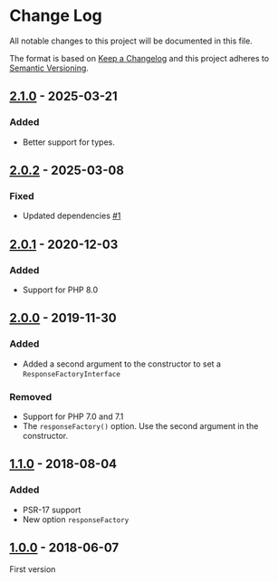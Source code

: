 # Change Log
All notable changes to this project will be documented in this file.

The format is based on [Keep a Changelog](http://keepachangelog.com/)
and this project adheres to [Semantic Versioning](http://semver.org/).


## [2.1.0] - 2025-03-21
### Added
- Better support for types.

## [2.0.2] - 2025-03-08
### Fixed
- Updated dependencies [#1]

## [2.0.1] - 2020-12-03
### Added
- Support for PHP 8.0

## [2.0.0] - 2019-11-30
### Added
- Added a second argument to the constructor to set a `ResponseFactoryInterface`

### Removed
- Support for PHP 7.0 and 7.1
- The `responseFactory()` option. Use the second argument in the constructor.

## [1.1.0] - 2018-08-04
### Added
- PSR-17 support
- New option `responseFactory`

## [1.0.0] - 2018-06-07
First version

[#1]: https://github.com/middlewares/reporting-logger/issues/1

[2.1.0]: https://github.com/middlewares/reporting-logger/compare/v2.0.2...v2.1.0
[2.0.2]: https://github.com/middlewares/reporting-logger/compare/v2.0.1...v2.0.2
[2.0.1]: https://github.com/middlewares/reporting-logger/compare/v2.0.0...v2.0.1
[2.0.0]: https://github.com/middlewares/reporting-logger/compare/v1.1.0...v2.0.0
[1.1.0]: https://github.com/middlewares/reporting-logger/compare/v1.0.0...v1.1.0
[1.0.0]: https://github.com/middlewares/reporting-logger/releases/tag/v1.0.0
